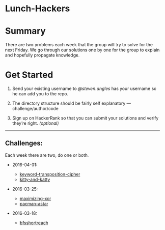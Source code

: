 # Lunch-Hackers

# Summary
There are two problems each week that the group will try to solve for the next Friday.
We go through our solutions one by one for the group to explain and hopefully propagate knowledge.

# Get Started
1. Send your existing username to *@steven.angles* has your username so he can add you to the repo.

1. The directory structure should be fairly self explanatory — challenge/author/code

1. Sign up on HackerRank so that you can submit your solutions and verify they’re right. _(optional)_

---

## Challenges:
Each week there are two, do one or both.

  - 2016-04-01:
    - [keyword-transposition-cipher](https://www.hackerrank.com/challenges/keyword-transposition-cipher)
    - [kitty-and-katty](https://www.hackerrank.com/challenges/kitty-and-katty)

  - 2016-03-25:
    - [maximizing-xor](https://www.hackerrank.com/challenges/maximizing-xor)
    - [pacman-astar](https://www.hackerrank.com/challenges/pacman-astar)

  - 2016-03-18:
    - [bfsshortreach](https://www.hackerrank.com/challenges/bfsshortreach)
